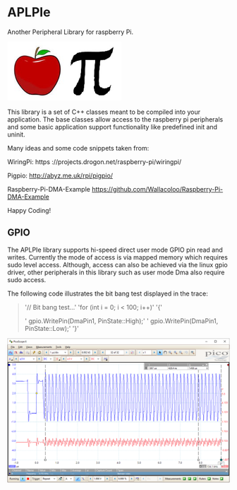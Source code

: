 # APLPIe
Another Peripheral Library for raspberry Pi.

![Alt text](Imgs/applepie.jpg?raw=true "Title")

This library is a set of C++ classes meant to be compiled
into your application.  The base classes allow access
to the raspberry pi peripherals and some basic application
support functionality like predefined init and uninit.

Many ideas and some code snippets taken from:

WiringPi:
https ://projects.drogon.net/raspberry-pi/wiringpi/

Pigpio:
http://abyz.me.uk/rpi/pigpio/

Raspberry-Pi-DMA-Example
https://github.com/Wallacoloo/Raspberry-Pi-DMA-Example

Happy Coding!

## GPIO
The APLPIe library supports hi-speed direct user mode GPIO pin
read and writes. Currently the mode of access is via mapped
memory which requires sudo level access.  Although, access can
also be achieved via the linux gpio driver, other peripherals
in this library such as user mode Dma also require sudo access.

The following code illustrates the bit bang test displayed in the 
trace:

>   '// Bit bang test...'
>	'for (int i = 0; i < 100; i++)'
>	'{'
>		
>	'	gpio.WritePin(DmaPin1, PinState::High);'
>	'	gpio.WritePin(DmaPin1, PinState::Low);'
>	'}'
	
![Alt text](Imgs/BitBangTest.png?raw=true "BitBangTest")
